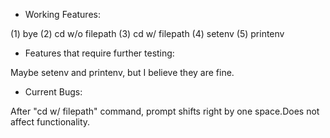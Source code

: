 * Working Features:

(1) bye (2) cd w/o filepath (3) cd w/ filepath (4) setenv (5) printenv

* Features that require further testing:

Maybe setenv and printenv, but I believe they are fine.

*	Current Bugs:

After "cd w/ filepath" command, prompt shifts right by one space.Does not affect functionality.
